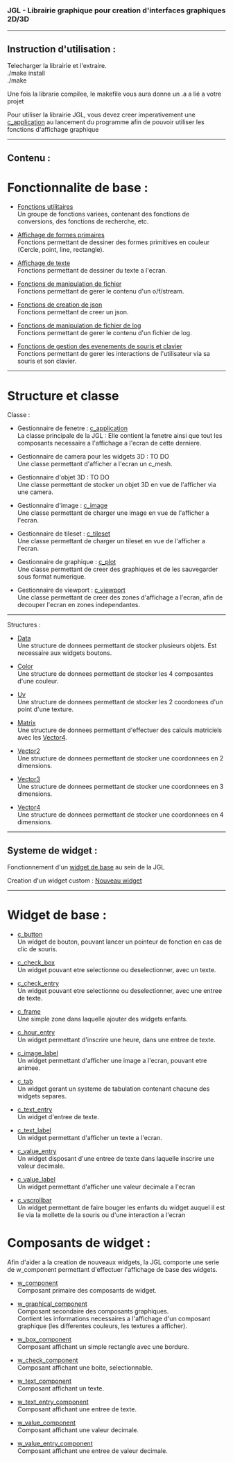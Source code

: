 ### JGL - Librairie graphique pour creation d'interfaces graphiques 2D/3D

***

## Instruction d'utilisation :
Telecharger la librairie et l'extraire.  
./make install  
./make  

Une fois la librarie compilee, le makefile vous aura donne un .a a lié a votre projet

Pour utiliser la librairie JGL, vous devez creer imperativement une [c_application](.readme/application.md) au lancement du programme afin de pouvoir utiliser les fonctions d'affichage graphique

***

## Contenu :  
# Fonctionnalite de base :  
- [Fonctions utilitaires](.readme/utils.md)  
	Un groupe de fonctions variees, contenant des fonctions de conversions, des fonctions de recherche, etc.

- [Affichage de formes primaires](.readme/primitive.md)  
	Fonctions permettant de dessiner des formes primitives en couleur (Cercle, point, line, rectangle).

- [Affichage de texte](.readme/draw_text.md)  
	Fonctions permettant de dessiner du texte a l'ecran.

- [Fonctions de manipulation de fichier](.readme/file.md)  
	Fonctions permettant de gerer le contenu d'un o/f/stream.

- [Fonctions de creation de json](.readme/json.md)  
	Fonctions permettant de creer un json.

- [Fonctions de manipulation de fichier de log](.readme/log.md)  
	Fonctions permettant de gerer le contenu d'un fichier de log.

- [Fonctions de gestion des evenements de souris et clavier](.readme/event.md)  
	Fonctions permettant de gerer les interactions de l'utilisateur via sa souris et son clavier.  

***

# Structure et classe

Classe :

- Gestionnaire de fenetre : [c_application](.readme/application.md)  
	La classe principale de la JGL : Elle contient la fenetre ainsi que tout les composants necessaire a l'affichage a l'ecran de cette derniere.

- Gestionnaire de camera pour les widgets 3D : TO DO  
	Une classe permettant d'afficher a l'ecran un c_mesh.

- Gestionnaire d'objet 3D : TO DO  
	Une classe permettant de stocker un objet 3D en vue de l'afficher via une camera.

- Gestionnaire d'image : [c_image](.readme/image.md)  
	Une classe permettant de charger une image en vue de l'afficher a l'ecran.

- Gestionnaire de tileset : [c_tileset](.readme/tileset.md)  
	Une classe permettant de charger un tileset en vue de l'afficher a l'ecran.

- Gestionnaire de graphique : [c_plot](.readme/plot.md)  
	Une classe permettant de creer des graphiques et de les sauvegarder sous format numerique.

- Gestionnaire de viewport : [c_viewport](.readme/viewport.md)  
	Une classe permettant de creer des zones d'affichage a l'ecran, afin de decouper l'ecran en zones independantes.

***

Structures :

- [Data](.readme/data.md)  
	Une structure de donnees permettant de stocker plusieurs objets. Est necessaire aux widgets boutons.

- [Color](.readme/color.md)  
	Une structure de donnees permettant de stocker les 4 composantes d'une couleur.

- [Uv](.readme/geometry.md)  
	Une structure de donnees permettant de stocker les 2 coordonees d'un point d'une texture.

- [Matrix](.readme/matrix.md)  
	Une structure de donnees permettant d'effectuer des calculs matriciels avec les [Vector4](.readme/vector.md).

- [Vector2](.readme/vector.md)  
	Une structure de donnees permettant de stocker une coordonnees en 2 dimensions.

- [Vector3](.readme/vector.md)  
	Une structure de donnees permettant de stocker une coordonnees en 3 dimensions.

- [Vector4](.readme/vector.md)  
	Une structure de donnees permettant de stocker une coordonnees en 4 dimensions.

***

## Systeme de widget :
Fonctionnement d'un [widget de base](.readme/base_widget.md) au sein de la JGL

Creation d'un widget custom : [Nouveau widget](.readme/new_widget.md)

***

# Widget de base :
- [c_button](.readme/button.md)  
	Un widget de bouton, pouvant lancer un pointeur de fonction en cas de clic de souris.

- [c_check_box](.readme/check_box.md)  
	Un widget pouvant etre selectionne ou deselectionner, avec un texte.

- [c_check_entry](.readme/check_entry.md)  
	Un widget pouvant etre selectionne ou deselectionner, avec une entree de texte.

- [c_frame](.readme/frame.md)  
	Une simple zone dans laquelle ajouter des widgets enfants.

- [c_hour_entry](.readme/hour_entry.md)  
	Un widget permettant d'inscrire une heure, dans une entree de texte.

- [c_image_label](.readme/image_label.md)  
	Un widget permettant d'afficher une image a l'ecran, pouvant etre animee.

- [c_tab](.readme/tab.md)  
	Un widget gerant un systeme de tabulation contenant chacune des widgets separes.

- [c_text_entry](.readme/text_entry.md)  
	Un widget d'entree de texte.

- [c_text_label](.readme/text_label.md)  
	Un widget permettant d'afficher un texte a l'ecran.

- [c_value_entry](.readme/value_entry.md)  
	Un widget disposant d'une entree de texte dans laquelle inscrire une valeur decimale.

- [c_value_label](.readme/value_label.md)  
	Un widget permettant d'afficher une valeur decimale a l'ecran

- [c_vscrollbar](.readme/scrollbar.md)  
	Un widget permettant de faire bouger les enfants du widget auquel il est lie via la mollette de la souris ou d'une interaction a l'ecran

# Composants de widget :  
Afin d'aider a la creation de nouveaux widgets, la JGL comporte une serie de w_component permettant d'effectuer l'affichage de base des widgets.


- [w_component](.readme/comp.md)  
	Composant primaire des composants de widget.  

- [w_graphical_component](.readme/graph_comp.md)  
	Composant secondaire des composants graphiques.  
	Contient les informations necessaires a l'affichage d'un composant graphique (les differentes couleurs, les textures a afficher).

- [w_box_component](.readme/box_comp.md)  
	Composant affichant un simple rectangle avec une bordure.

- [w_check_component](.readme/check_comp.md)  
	Composant affichant une boite, selectionnable.

- [w_text_component](.readme/text_comp.md)  
	Composant affichant un texte.

- [w_text_entry_component](.readme/text_entry_comp.md)  
	Composant affichant une entree de texte.

- [w_value_component](.readme/value_comp.md)  
	Composant affichant une valeur decimale.

- [w_value_entry_component](.readme/value_entry_comp.md)  
	Composant affichant une entree de valeur decimale.
